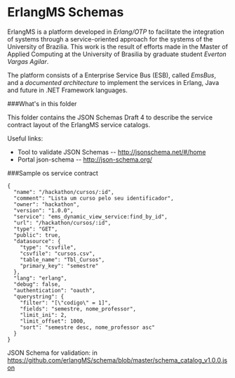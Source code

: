 ErlangMS Schemas
====

ErlangMS is a platform developed in *Erlang/OTP* to facilitate the integration of systems through a service-oriented approach for the systems of the University of Brazilia. This work is the result of efforts made in the Master of Applied Computing at the University of Brasilia by graduate student *Everton Vargas Agilar*. 

The platform consists of a Enterprise Service Bus (ESB), called *EmsBus*, and a *documented architecture* to implement the services in Erlang, Java and future in .NET Framework languages.

###What's in this folder

This folder contains the JSON Schemas Draft 4 to describe the service contract layout of the ErlangMS service catalogs.

Useful links:
* Tool to validate JSON Schemas -- http://jsonschema.net/#/home
* Portal json-schema --  http://json-schema.org/


###Sample os service contract 

```
{
  "name": "/hackathon/cursos/:id",
  "comment": "Lista um curso pelo seu identificador",
  "owner": "hackathon",
  "version": "1.0.0",
  "service": "ems_dynamic_view_service:find_by_id",
  "url": "/hackathon/cursos/:id",
  "type": "GET",
  "public": true,
  "datasource": {
    "type": "csvfile",
    "csvfile": "cursos.csv",
    "table_name": "Tbl_Cursos",
    "primary_key": "semestre"
  },
  "lang": "erlang",
  "debug": false,
  "authentication": "oauth",
  "querystring": {
    "filter": "[\"codigo\" = 1]",
    "fields": "semestre, nome_professor",
    "limit_ini": 2,
    "limit_offset": 1000,
    "sort": "semestre desc, nome_professor asc"
  }
}
```

JSON Schema for validation: in https://github.com/erlangMS/schema/blob/master/schema_catalog_v1.0.0.json
